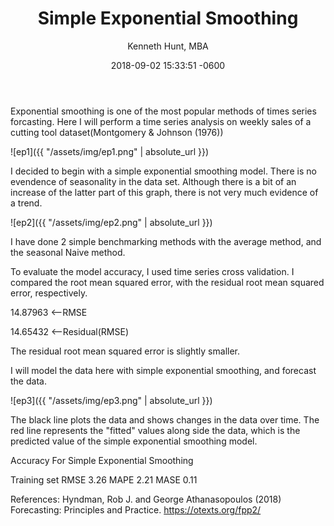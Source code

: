 ﻿---
layout: post
title:  "Simple Exponential Smoothing"
date:   2018-09-02 15:33:51 -0600
author: "Kenneth Hunt, MBA"
image: me3.JPG
---

Exponential smoothing is one of the most popular methods of times series forcasting. Here I will perform
 a time series analysis on weekly sales of a cutting tool dataset(Montgomery & Johnson (1976))

 
![ep1]({{ "/assets/img/ep1.png" | absolute_url }})

I decided to begin with a simple exponential smoothing model. There is no evendence of seasonality in the 
data set. Although there is a bit of an increase of the latter part of this graph, there is not very much 
evidence of a trend. 

![ep2]({{ "/assets/img/ep2.png" | absolute_url }})

I have done 2 simple benchmarking methods with the average method, and the seasonal Naive method. 

To evaluate the model accuracy, I used time series cross validation. I compared the root mean squared error, 
with the residual root mean squared error, respectively.

14.87963 <--RMSE

14.65432 <--Residual(RMSE)

The residual root mean squared error is slightly smaller. 

I will model the data here with simple exponential smoothing, and forecast the data.

![ep3]({{ "/assets/img/ep3.png" | absolute_url }})

The black line plots the data and shows changes in the data over time. The red line represents the "fitted"
values along side the data, which is the predicted value of the simple exponential smoothing model. 

Accuracy For Simple Exponential Smoothing 


                

Training set RMSE 3.26 MAPE 2.21 MASE 0.11 





References:
Hyndman, Rob J. and George Athanasopoulos (2018) 
Forecasting: Principles and Practice. https://otexts.org/fpp2/




 





